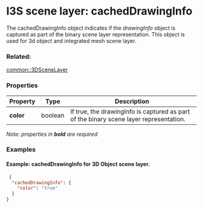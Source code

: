 # I3S scene layer: cachedDrawingInfo

 The cachedDrawingInfo object indicates if the *drawingInfo* object is captured as part of the binary scene layer representation. This object is used for 3d object and integrated mesh scene layer.

### Related:

[common::3DSceneLayer](3DSceneLayer.md)
### Properties

| Property | Type | Description |
| --- | --- | --- |
| **color** | boolean | If true, the drawingInfo is captured as part of the binary scene layer representation. |

*Note: properties in **bold** are required*

### Examples 

#### Example: cachedDrawingInfo for 3D Object scene layer. 

```json
 {
  "cachedDrawingInfo": {
    "color": "true"
  }
} 
```

